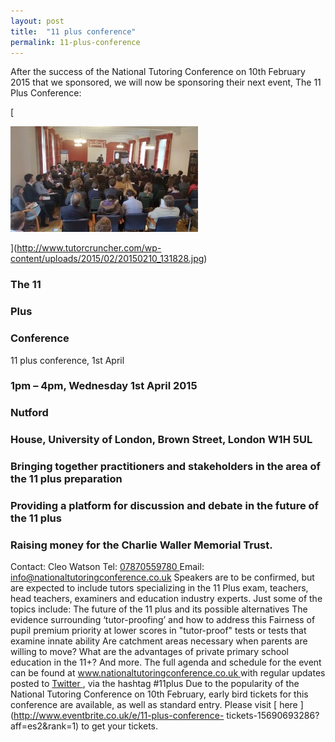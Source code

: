 ```yaml
---
layout: post
title:  "11 plus conference"
permalink: 11-plus-conference
---
```

After the success of the National Tutoring Conference on 10th February 2015
that we sponsored, we will now be sponsoring their next event, The 11 Plus
Conference:

[

<div class="img-holder full-width">
   <img src="/img/blogs/20150210_131828-300x169.jpg" alt-text="The National Tutoring Conference"/>
</div>

](http://www.tutorcruncher.com/wp-content/uploads/2015/02/20150210_131828.jpg)

### The 11

### Plus

### Conference

11 plus conference, 1st April

### 1pm – 4pm, Wednesday 1st April 2015

### Nutford

### House, University of London, Brown Street, London W1H 5UL

### Bringing together practitioners and stakeholders in the area of the 11 plus preparation

### Providing a platform for discussion and debate in the future of the 11 plus

### Raising money for the Charlie Waller Memorial Trust.

Contact: Cleo Watson Tel: [ 07870559780 ](tel:07870559780) Email:
info@nationaltutoringconference.co.uk Speakers are to be confirmed, but are
expected to include tutors specializing in the 11 Plus exam, teachers, head
teachers, examiners and education industry experts. Just some of the topics
include: The future of the 11 plus and its possible alternatives The evidence
surrounding ‘tutor-proofing’ and how to address this Fairness of pupil premium
priority at lower scores in "tutor-proof" tests or tests that examine innate
ability Are catchment areas necessary when parents are willing to move? What
are the advantages of private primary school education in the 11+? And more.
The full agenda and schedule for the event can be found at [
www.nationaltutoringconference.co.uk
](http://www.nationaltutoringconference.co.uk/) with regular updates posted to
[ Twitter ](https://twitter.com/TutorCon) , via the hashtag #11plus Due to the
popularity of the National Tutoring Conference on 10th February, early bird
tickets for this conference are available, as well as standard entry. Please
visit [ here ](http://www.eventbrite.co.uk/e/11-plus-conference-
tickets-15690693286?aff=es2&rank=1) to get your tickets.
